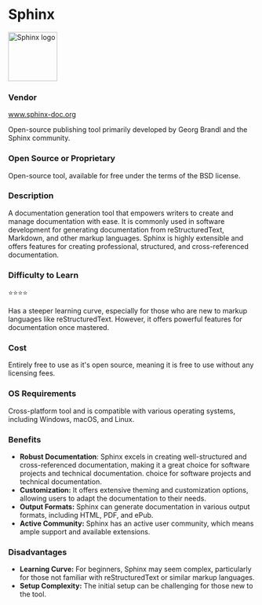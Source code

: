 # Sphinx

<!-- ![Sphinx logo](Sphinx_logo.png) -->
<img src="Sphinx_logo.png" alt="Sphinx logo" width="100"/>

### Vendor  
<!-- [www.sphinx-doc.org](www.sphinx-doc.org)  -->

<a href="http://www.sphinx-doc.org">www.sphinx-doc.org</a>

Open-source publishing tool primarily developed by Georg Brandl and the Sphinx community.  

### Open Source or Proprietary
Open-source tool, available for free under the terms of the BSD license.

### Description
A documentation generation tool that empowers writers to create and manage documentation with ease. It is commonly used in software development for generating documentation from reStructuredText, Markdown, and other markup languages. Sphinx is highly extensible and offers features for creating professional, structured, and cross-referenced documentation.

### Difficulty to Learn

⭐⭐⭐⭐

Has a steeper learning curve, especially for those who are new to markup languages like reStructuredText. However, it offers powerful features for documentation once mastered.

### Cost
Entirely free to use as it's open source, meaning it is free to use without any licensing fees.

### OS Requirements
Cross-platform tool and is compatible with various operating systems, including Windows, macOS, and Linux.

### Benefits
- **Robust Documentation**: Sphinx excels in creating well-structured and cross-referenced documentation, making it a great choice for software projects and technical documentation.
choice for software projects and technical documentation.
- **Customization:** It offers extensive theming and customization options, allowing users to adapt the documentation to their needs.
- **Output Formats:** Sphinx can generate documentation in various output formats, including HTML, PDF, and ePub.
- **Active Community:** Sphinx has an active user community, which means ample support and available extensions.
  
### Disadvantages
- **Learning Curve:** For beginners, Sphinx may seem complex, particularly for those not familiar with reStructuredText or similar markup languages.
- **Setup Complexity:** The initial setup can be challenging for those new to the tool.  

